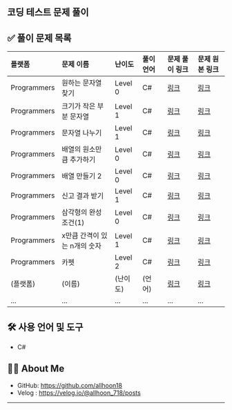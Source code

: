 ## 코딩 테스트 문제 풀이

## ✅ 풀이 문제 목록

| 플랫폼      | 문제 이름                                  | 난이도 | 풀이 언어 | 문제 풀이 링크                                                                 | 문제 원본 링크                                                               |
| :---------  | :----------------------------------------- | :----- | :-------- | :------------------------------------------------------------------------ | :--------------------------------------------------------------------------- |
| Programmers| 원하는 문자열 찾기| Level 0 | C#        | [링크](https://velog.io/@allhoon_718/C-%EC%9B%90%ED%95%98%EB%8A%94-%EB%AC%B8%EC%9E%90%EC%97%B4-%EC%B0%BE%EA%B8%B0) | [링크](https://school.programmers.co.kr/learn/courses/30/lessons/181878)             |
| Programmers| 크기가 작은 부분 문자열                       | Level 1 | C# | [링크](https://velog.io/@allhoon_718/C-%EC%9B%90%ED%95%98%EB%8A%94-%EB%AC%B8%EC%9E%90%EC%97%B4-%EC%B0%BE%EA%B8%B0-ekw8zgqr) | [링크](https://school.programmers.co.kr/learn/courses/30/lessons/147355)|
| Programmers| 문자열 나누기                       | Level 1 | C# | [링크](https://velog.io/@allhoon_718/C-%EB%AC%B8%EC%9E%90%EC%97%B4-%EB%82%98%EB%88%84%EA%B8%B0) | [링크](https://school.programmers.co.kr/learn/courses/30/lessons/140108)|
| Programmers| 배열의 원소만큼 추가하기 | Level 0 | C# | [링크](https://velog.io/@allhoon_718/C-%EB%B0%B0%EC%97%B4%EC%9D%98-%EC%9B%90%EC%86%8C%EB%A7%8C%ED%81%BC-%EC%B6%94%EA%B0%80%ED%95%98%EA%B8%B0) | [링크](https://school.programmers.co.kr/learn/courses/30/lessons/181861)|
| Programmers| 배열 만들기 2| Level 0 | C# | [링크](https://velog.io/@allhoon_718/C-%EB%B0%B0%EC%97%B4-%EB%A7%8C%EB%93%A4%EA%B8%B02) | [링크](https://school.programmers.co.kr/learn/courses/30/lessons/181921)|
| Programmers| 신고 결과 받기 | Level 1 | C# | [링크](https://velog.io/@allhoon_718/C-%EC%8B%A0%EA%B3%A0-%EA%B2%B0%EA%B3%BC-%EB%B0%9B%EA%B8%B0) | [링크](https://school.programmers.co.kr/learn/courses/30/lessons/92334)|
| Programmers| 삼각형의 완성조건(1) | Level 0 | C# | [링크](https://velog.io/@allhoon_718/C-%EC%82%BC%EA%B0%81%ED%98%95%EC%9D%98-%EC%99%84%EC%84%B1%EC%A1%B0%EA%B1%B4-1) | [링크](https://school.programmers.co.kr/learn/courses/30/lessons/120889)|
| Programmers| x만큼 간격이 있는 n개의 숫자 | Level 1 | C# | [링크](https://velog.io/@allhoon_718/C-x%EB%A7%8C%ED%81%BC-%EA%B0%84%EA%B2%A9%EC%9D%B4-%EC%9E%88%EB%8A%94-n%EA%B0%9C%EC%9D%98-%EC%88%AB%EC%9E%90) | [링크](https://school.programmers.co.kr/learn/courses/30/lessons/12954)|
| Programmers| 카펫 | Level 2 | C# | [링크](https://velog.io/@allhoon_718/C-%EC%B9%B4%ED%8E%AB-%EC%83%89%EA%B9%94-%EC%88%AB%EC%9E%90-%EC%84%B8%EA%B8%B0) | [링크](https://school.programmers.co.kr/learn/courses/30/lessons/42842)|
| (플랫폼)| (이름)                          | (난이도) | (언어) | [링크]() | [링크]()|
| ...              | ...                                        | ...    | ...       | ...                                                                       | ...                                                                          |

## 🛠️ 사용 언어 및 도구

*   C#

## 🙋‍♂️ About Me

*   GitHub: https://github.com/allhoon18
*   Velog : https://velog.io/@allhoon_718/posts

---
